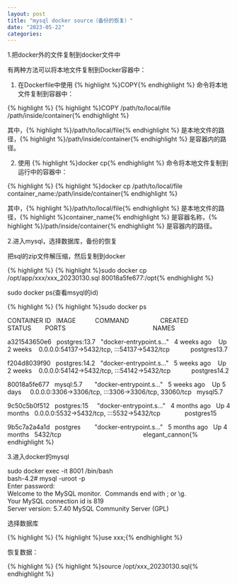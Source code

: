 ```yaml
---
layout: post
title: "mysql docker source（备份的恢复）"
date: "2023-05-22"
categories: 
---
```

<p>1.把docker外的文件复制到docker文件中</p>

<p>有两种方法可以将本地文件复制到Docker容器中：</p>

<ol>
	<li>在Dockerfile中使用 {% highlight %}COPY{% endhighlight %} 命令将本地文件复制到容器中：</li>
</ol>

{% highlight %}
{% highlight %}COPY /path/to/local/file /path/inside/container{% endhighlight %}

<p>其中，{% highlight %}/path/to/local/file{% endhighlight %} 是本地文件的路径，{% highlight %}/path/inside/container{% endhighlight %} 是容器内的路径。</p>

<ol start="2">
	<li>使用 {% highlight %}docker cp{% endhighlight %} 命令将本地文件复制到运行中的容器中：</li>
</ol>

{% highlight %}
{% highlight %}docker cp /path/to/local/file container_name:/path/inside/container{% endhighlight %}

<p>其中，{% highlight %}/path/to/local/file{% endhighlight %} 是本地文件的路径，{% highlight %}container_name{% endhighlight %} 是容器名称，{% highlight %}/path/inside/container{% endhighlight %} 是容器内的路径。</p>

<p>2.进入mysql，选择数据库，备份的恢复</p>

<p>把sql的zip文件解压缩，然后复制到docker</p>

{% highlight %}
{% highlight %}sudo docker cp /opt/app/xxx/xxx_20230130.sql 80018a5fe677:/opt{% endhighlight %}

<p>sudo docker ps(查看msyql的id)</p>

{% highlight %}
{% highlight %}sudo docker ps

CONTAINER ID&nbsp;&nbsp; IMAGE&nbsp;&nbsp;&nbsp;&nbsp;&nbsp;&nbsp;&nbsp;&nbsp;&nbsp;&nbsp; COMMAND&nbsp;&nbsp;&nbsp;&nbsp;&nbsp;&nbsp;&nbsp;&nbsp;&nbsp;&nbsp;&nbsp;&nbsp;&nbsp;&nbsp;&nbsp;&nbsp;&nbsp; CREATED&nbsp;&nbsp;&nbsp;&nbsp;&nbsp;&nbsp;&nbsp; STATUS&nbsp;&nbsp;&nbsp;&nbsp;&nbsp;&nbsp;&nbsp; PORTS&nbsp;&nbsp;&nbsp;&nbsp;&nbsp;&nbsp;&nbsp;&nbsp;&nbsp;&nbsp;&nbsp;&nbsp;&nbsp;&nbsp;&nbsp;&nbsp;&nbsp;&nbsp;&nbsp;&nbsp;&nbsp;&nbsp;&nbsp;&nbsp;&nbsp;&nbsp;&nbsp;&nbsp;&nbsp;&nbsp;&nbsp;&nbsp;&nbsp;&nbsp;&nbsp;&nbsp;&nbsp;&nbsp;&nbsp;&nbsp;&nbsp;&nbsp;&nbsp;&nbsp;&nbsp;&nbsp;&nbsp;&nbsp;&nbsp; NAMES

a321543650e6&nbsp;&nbsp; postgres:13.7&nbsp;&nbsp; &quot;docker-entrypoint.s&hellip;&quot;&nbsp;&nbsp; 4 weeks ago&nbsp;&nbsp;&nbsp; Up 2 weeks&nbsp;&nbsp;&nbsp; 0.0.0.0:54137-&gt;5432/tcp, :::54137-&gt;5432/tcp&nbsp;&nbsp;&nbsp;&nbsp;&nbsp;&nbsp;&nbsp;&nbsp;&nbsp;&nbsp;&nbsp; postgres13.7

f204d8039f90&nbsp;&nbsp; postgres:14.2&nbsp;&nbsp; &quot;docker-entrypoint.s&hellip;&quot;&nbsp;&nbsp; 5 weeks ago&nbsp;&nbsp;&nbsp; Up 2 weeks&nbsp;&nbsp;&nbsp; 0.0.0.0:54142-&gt;5432/tcp, :::54142-&gt;5432/tcp&nbsp;&nbsp;&nbsp;&nbsp;&nbsp;&nbsp;&nbsp;&nbsp;&nbsp;&nbsp;&nbsp; postgres14.2

80018a5fe677&nbsp;&nbsp; mysql:5.7&nbsp;&nbsp;&nbsp;&nbsp;&nbsp;&nbsp; &quot;docker-entrypoint.s&hellip;&quot;&nbsp;&nbsp; 5 weeks ago&nbsp;&nbsp;&nbsp; Up 5 days&nbsp;&nbsp;&nbsp;&nbsp; 0.0.0.0:3306-&gt;3306/tcp, :::3306-&gt;3306/tcp, 33060/tcp&nbsp;&nbsp; mysql5.7

9c50c5b0f512&nbsp;&nbsp; postgres:15&nbsp;&nbsp;&nbsp;&nbsp; &quot;docker-entrypoint.s&hellip;&quot;&nbsp;&nbsp; 4 months ago&nbsp;&nbsp; Up 4 months&nbsp;&nbsp; 0.0.0.0:5532-&gt;5432/tcp, :::5532-&gt;5432/tcp&nbsp;&nbsp;&nbsp;&nbsp;&nbsp;&nbsp;&nbsp;&nbsp;&nbsp;&nbsp;&nbsp;&nbsp;&nbsp; postgres15

9b5c7a2a4a1d&nbsp;&nbsp; postgres&nbsp;&nbsp;&nbsp;&nbsp;&nbsp;&nbsp;&nbsp; &quot;docker-entrypoint.s&hellip;&quot;&nbsp;&nbsp; 5 months ago&nbsp;&nbsp; Up 4 months&nbsp;&nbsp; 5432/tcp&nbsp;&nbsp;&nbsp;&nbsp;&nbsp;&nbsp;&nbsp;&nbsp;&nbsp;&nbsp;&nbsp;&nbsp;&nbsp;&nbsp;&nbsp;&nbsp;&nbsp;&nbsp;&nbsp;&nbsp;&nbsp;&nbsp;&nbsp;&nbsp;&nbsp;&nbsp;&nbsp;&nbsp;&nbsp;&nbsp;&nbsp;&nbsp;&nbsp;&nbsp;&nbsp;&nbsp;&nbsp;&nbsp;&nbsp;&nbsp;&nbsp;&nbsp;&nbsp;&nbsp;&nbsp;&nbsp; elegant_cannon{% endhighlight %}

<p>3.进入docker的mysql</p>

<p>sudo docker exec -it 8001 /bin/bash<br />
bash-4.2# mysql -uroot -p<br />
Enter password:<br />
Welcome to the MySQL monitor.&nbsp; Commands end with ; or \g.<br />
Your MySQL connection id is 819<br />
Server version: 5.7.40 MySQL Community Server (GPL)</p>

<p>选择数据库</p>

{% highlight %}
{% highlight %}use xxx;{% endhighlight %}

<p>恢复数据：</p>

{% highlight %}
{% highlight %}source /opt/xxx_20230130.sql{% endhighlight %}

